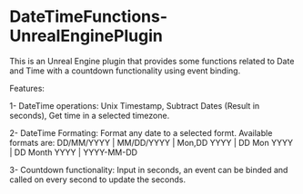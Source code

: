 # DateTimeFunctions-UnrealEnginePlugin
 This is an Unreal Engine plugin that provides some functions related to Date and Time with a countdown functionality using event binding.

Features:

1- DateTime operations: Unix Timestamp, Subtract Dates (Result in seconds), Get time in a selected timezone.

2- DateTime Formating: Format any date to a selected formt. Available formats are: DD/MM/YYYY | MM/DD/YYYY | Mon,DD YYYY | DD Mon YYYY | DD Month YYYY | YYYY-MM-DD

3- Countdown functionality: Input in seconds, an event can be binded and called on every second to update the seconds.
